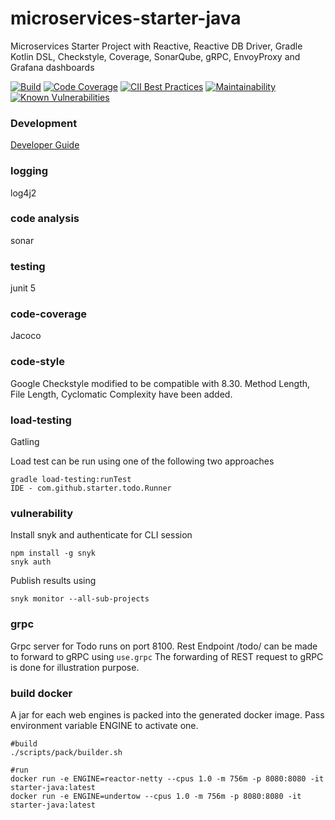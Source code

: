 # microservices-starter-java
Microservices Starter Project with Reactive, Reactive DB Driver, Gradle Kotlin DSL, Checkstyle, Coverage, SonarQube, gRPC, EnvoyProxy and Grafana dashboards

[![Build](https://travis-ci.com/skhatri/microservices-starter-java.svg?branch=master)](https://travis-ci.com/github/skhatri/microservices-starter-java)
[![Code Coverage](https://img.shields.io/codecov/c/github/skhatri/microservices-starter-java/master.svg)](https://codecov.io/github/skhatri/microservices-starter-java?branch=master)
[![CII Best Practices](https://bestpractices.coreinfrastructure.org/projects/3827/badge)](https://bestpractices.coreinfrastructure.org/projects/3827)
[![Maintainability](https://api.codeclimate.com/v1/badges/587771b52b48dfc7c333/maintainability)](https://codeclimate.com/github/skhatri/microservices-starter-java/maintainability)
[![Known Vulnerabilities](https://snyk.io/test/github/skhatri/microservices-starter-java/badge.svg?targetFile=build.gradle.kts)](https://snyk.io/test/github/skhatri/microservices-starter-java?targetFile=build.gradle.kts)

### Development
[Developer Guide](DEV.md)

### logging
log4j2

### code analysis
sonar

### testing
junit 5

### code-coverage
Jacoco

### code-style
Google Checkstyle modified to be compatible with 8.30.
Method Length, File Length, Cyclomatic Complexity have been added.

### load-testing
Gatling

Load test can be run using one of the following two approaches
```
gradle load-testing:runTest
IDE - com.github.starter.todo.Runner
```

### vulnerability

Install snyk and authenticate for CLI session
```
npm install -g snyk
snyk auth
```

Publish results using

```
snyk monitor --all-sub-projects
```

### grpc
Grpc server for Todo runs on port 8100. Rest Endpoint /todo/ can be made to forward to gRPC using ```use.grpc```
The forwarding of REST request to gRPC is done for illustration purpose.


### build docker
A jar for each web engines is packed into the generated docker image. Pass environment variable ENGINE to activate one.

```
#build
./scripts/pack/builder.sh

#run
docker run -e ENGINE=reactor-netty --cpus 1.0 -m 756m -p 8080:8080 -it starter-java:latest
docker run -e ENGINE=undertow --cpus 1.0 -m 756m -p 8080:8080 -it starter-java:latest 
```

